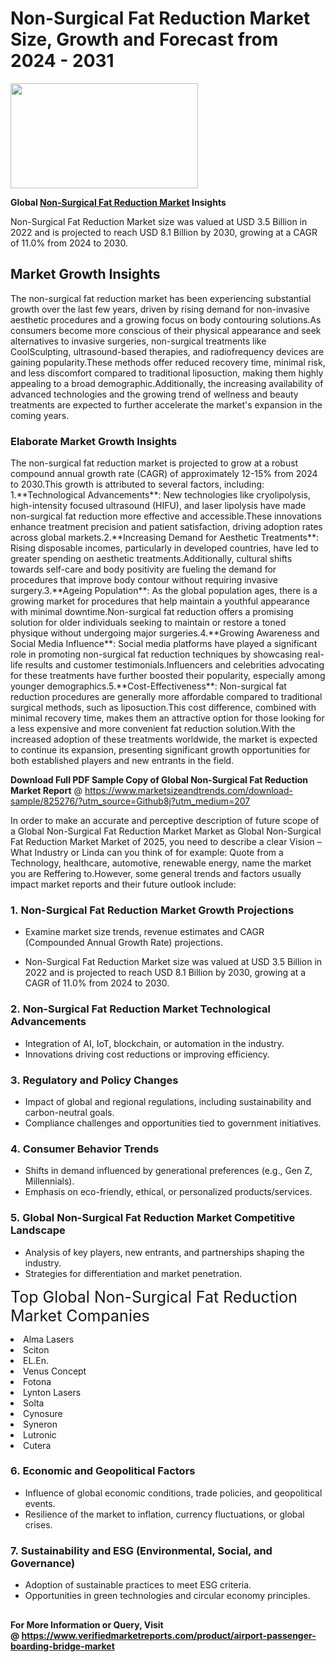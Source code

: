 <H1>Non-Surgical Fat Reduction Market Size, Growth and Forecast from 2024 - 2031</H1><img class="aligncenter size-medium wp-image-584254" src="https://thirdeyenews.in/wp-content/uploads/2024/09/Global-Market-Research-300x168.jpeg" alt="" width="300" height="168" /><p><strong>Global&nbsp;<a href="https://www.marketsizeandtrends.com/download-sample/825276/?utm_source=Github8j?utm_medium=207">Non-Surgical Fat Reduction Market</a> Insights</strong></p><p>Non-Surgical Fat Reduction Market size was valued at USD 3.5 Billion in 2022 and is projected to reach USD 8.1 Billion by 2030, growing at a CAGR of 11.0% from 2024 to 2030.</p><p><h2>Market Growth Insights</h2> The non-surgical fat reduction market has been experiencing substantial growth over the last few years, driven by rising demand for non-invasive aesthetic procedures and a growing focus on body contouring solutions.As consumers become more conscious of their physical appearance and seek alternatives to invasive surgeries, non-surgical treatments like CoolSculpting, ultrasound-based therapies, and radiofrequency devices are gaining popularity.These methods offer reduced recovery time, minimal risk, and less discomfort compared to traditional liposuction, making them highly appealing to a broad demographic.Additionally, the increasing availability of advanced technologies and the growing trend of wellness and beauty treatments are expected to further accelerate the market's expansion in the coming years. <h3>Elaborate Market Growth Insights</h3> The non-surgical fat reduction market is projected to grow at a robust compound annual growth rate (CAGR) of approximately 12-15% from 2024 to 2030.This growth is attributed to several factors, including: 1.**Technological Advancements**: New technologies like cryolipolysis, high-intensity focused ultrasound (HIFU), and laser lipolysis have made non-surgical fat reduction more effective and accessible.These innovations enhance treatment precision and patient satisfaction, driving adoption rates across global markets.2.**Increasing Demand for Aesthetic Treatments**: Rising disposable incomes, particularly in developed countries, have led to greater spending on aesthetic treatments.Additionally, cultural shifts towards self-care and body positivity are fueling the demand for procedures that improve body contour without requiring invasive surgery.3.**Ageing Population**: As the global population ages, there is a growing market for procedures that help maintain a youthful appearance with minimal downtime.Non-surgical fat reduction offers a promising solution for older individuals seeking to maintain or restore a toned physique without undergoing major surgeries.4.**Growing Awareness and Social Media Influence**: Social media platforms have played a significant role in promoting non-surgical fat reduction techniques by showcasing real-life results and customer testimonials.Influencers and celebrities advocating for these treatments have further boosted their popularity, especially among younger demographics.5.**Cost-Effectiveness**: Non-surgical fat reduction procedures are generally more affordable compared to traditional surgical methods, such as liposuction.This cost difference, combined with minimal recovery time, makes them an attractive option for those looking for a less expensive and more convenient fat reduction solution.With the increased adoption of these treatments worldwide, the market is expected to continue its expansion, presenting significant growth opportunities for both established players and new entrants in the field.</p><p><span class=""><strong>Download Full PDF Sample Copy of Global Non-Surgical Fat Reduction Market Report</strong> @ <a href="https://www.marketsizeandtrends.com/download-sample/825276/?utm_source=Github8j?utm_medium=207" target="_blank">https://www.marketsizeandtrends.com/download-sample/825276/?utm_source=Github8j?utm_medium=207</a></span></p><p>In order to make an accurate and perceptive description of future scope of a Global&nbsp;Non-Surgical Fat Reduction Market Market as Global&nbsp;Non-Surgical Fat Reduction Market Market of 2025, you need to describe a clear Vision &ndash; What Industry or Linda can you think of for example: Quote from a Technology, healthcare, automotive, renewable energy, name the market you are Reffering to.However, some general trends and factors usually impact market reports and their future outlook include:</p><h3>1.&nbsp;<strong>Non-Surgical Fat Reduction Market Growth Projections</strong></h3><ul><li>Examine market size trends, revenue estimates and CAGR (Compounded Annual Growth Rate) projections.</li><li><p>Non-Surgical Fat Reduction Market size was valued at USD 3.5 Billion in 2022 and is projected to reach USD 8.1 Billion by 2030, growing at a CAGR of 11.0% from 2024 to 2030.</p></li></ul><h3>2.&nbsp;<strong>Non-Surgical Fat Reduction Market Technological Advancements</strong></h3><ul><li>Integration of AI, IoT, blockchain, or automation in the industry.</li><li>Innovations driving cost reductions or improving efficiency.</li></ul><h3>3.&nbsp;<strong>Regulatory and Policy Changes</strong></h3><ul><li>Impact of global and regional regulations, including sustainability and carbon-neutral goals.</li><li>Compliance challenges and opportunities tied to government initiatives.</li></ul><h3>4.&nbsp;<strong>Consumer Behavior Trends</strong></h3><ul><li>Shifts in demand influenced by generational preferences (e.g., Gen Z, Millennials).</li><li>Emphasis on eco-friendly, ethical, or personalized products/services.</li></ul><h3>5.&nbsp;<strong>Global Non-Surgical Fat Reduction Market Competitive Landscape</strong></h3><ul><li>Analysis of key players, new entrants, and partnerships shaping the industry.</li><li>Strategies for differentiation and market penetration.</li></ul><p data-pm-slice="1 1 []"><span style="color: inherit; font-family: inherit; font-size: 25px;">Top Global Non-Surgical Fat Reduction Market Companies</span></p><div class="" data-test-id=""><p><li>Alma Lasers</li><li> Sciton</li><li> EL.En.</li><li> Venus Concept</li><li> Fotona</li><li> Lynton Lasers</li><li> Solta</li><li> Cynosure</li><li> Syneron</li><li> Lutronic</li><li> Cutera</li></p></div><h3>6.&nbsp;<strong>Economic and Geopolitical Factors</strong></h3><ul><li>Influence of global economic conditions, trade policies, and geopolitical events.</li><li>Resilience of the market to inflation, currency fluctuations, or global crises.</li></ul><h3>7.&nbsp;<strong>Sustainability and ESG (Environmental, Social, and Governance)</strong></h3><ul><li>Adoption of sustainable practices to meet ESG criteria.</li><li>Opportunities in green technologies and circular economy principles.</li></ul><h2><strong style="font-size: 14px;">For More Information or Query, Visit @&nbsp;</strong><a style="background-color: #ffffff; font-size: 14px;" href="https://www.marketsizeandtrends.com/report/non-surgical-fat-reduction-market/" target="_blank">https://www.verifiedmarketreports.com/product/airport-passenger-boarding-bridge-market</a></h2>